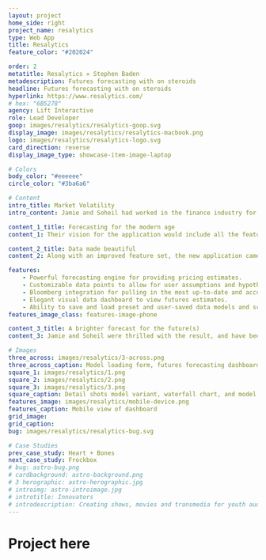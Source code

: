```yaml
---
layout: project
home_side: right
project_name: resalytics
type: Web App
title: Resalytics
feature_color: "#202024"

order: 2
metatitle: Resalytics ✕ Stephen Baden
metadescription: Futures forecasting with on steroids
headline: Futures forecasting with on steroids
hyperlink: https://www.resalytics.com/
# hex: "6B5278"
agency: Lift Interactive
role: Lead Developer
goop: images/resalytics/resalytics-goop.svg
display_image: images/resalytics/resalytics-macbook.png
logo: images/resalytics/resalytics-logo.svg
card_direction: reverse
display_image_type: showcase-item-image-laptop

# Colors
body_color: "#eeeeee"
circle_color: "#3ba6a6"

# Content
intro_title: Market Volatility
intro_content: Jamie and Soheil had worked in the finance industry for 20 years combined. They both agreed that the current software they were using to do their job was frustrating at best. They aimed to change that.

content_1_title: Forecasting for the modern age
content_1: Their vision for the application would include all the features that they knew and loved, but extend it making it more flexible and powerful than the outdated software they were currently using.

content_2_title: Data made beautiful
content_2: Along with an improved feature set, the new application came with a new beautiful modern user interface that made data sexy.

features:
    - Powerful forecasting engine for providing pricing estimates.
    - Customizable data points to allow for user assumptions and hypotheticals.
    - Bloomberg integration for pulling in the most up-to-date and accurate prices.
    - Elegant visual data dashboard to view futures estimates.
    - Ability to save and load preset and user-saved data models and scenarios for quick access to different assumption scenarios.
features_image_class: features-image-phone

content_3_title: A brighter forecast for the future(s)
content_3: Jamie and Soheil were thrilled with the result, and have been selling their software to various companies who could benefit from this new flexible system.

# Images
three_across: images/resalytics/3-across.png
three_across_caption: Model loading form, futures forecasting dashboard, and customization pullout
square_1: images/resalytics/1.png
square_2: images/resalytics/2.png
square_3: images/resalytics/3.png
square_caption: Detail shots model variant, waterfall chart, and model loading
features_image: images/resalytics/mobile-device.png
features_caption: Mobile view of dashboard
grid_image: 
grid_caption: 
bug: images/resalytics/resalytics-bug.svg

# Case Studies
prev_case_study: Heart + Bones
next_case_study: Frockbox
# bug: astro-bug.png
# cardbackground: astro-background.png
# 3 herographic: astro-herographic.jpg
# introimg: astro-introimage.jpg
# introtitle: Innovators
# introdescription: Creating shows, movies and transmedia for youth audiences, focusing on premium episodic series built for all platforms.
---
```


<h1>Project here</h1>